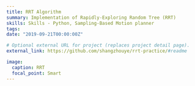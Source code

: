 ```yaml
---
title: RRT Algorithm
summary: Implementation of Rapidly-Exploring Random Tree (RRT)
skills: Skills - Python, Sampling-Based Motion planner
tags:
date: "2019-09-21T00:00:00Z"

# Optional external URL for project (replaces project detail page).
external_link: https://github.com/shangzhouye/rrt-practice/#readme

image:
  caption: RRT
  focal_point: Smart
---
```

